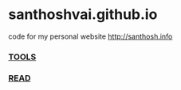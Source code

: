 # santhoshvai.github.io
code for my personal website http://santhosh.info

### [TOOLS](https://github.com/santhoshvai/santhoshvai.github.io/wiki/Tools)

### [READ](https://github.com/santhoshvai/santhoshvai.github.io/wiki/READ)

